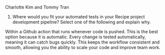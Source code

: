 Charlotte Kim and Tommy Tran


1) Where would you fit your automated tests in your Recipe project development pipeline? Select one of the following and explain why.

Within a Github action that runs whenever code is pushed. This is the best option because it is automatic. Every change is tested automatically, meaning it can catch bugs quickly. This keeps the workflow consistent and smooth, allowing you the ability to scale your code and improve team work.












